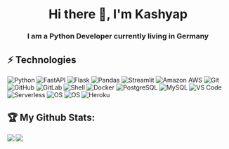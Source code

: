 <h1 align="center"> Hi there 👋, I'm Kashyap </h1>
<h3 align="center"> I am a Python Developer currently living in Germany </h3>

## ⚡ Technologies
  ![Python](https://img.shields.io/badge/-Python-8fcfd1?style=plastic&logo=Python)
  ![FastAPI](https://img.shields.io/badge/-FastAPI-teal?style=plastic&logo=fastapi&logoColor=white)
  ![Flask](https://img.shields.io/badge/-Flask-teal?style=plastic&logo=flask&logoColor=white)
  ![Pandas](https://img.shields.io/badge/-Pandas-430098?style=flat-square&logo=pandas)
  ![Streamlit](https://img.shields.io/badge/-Streamlit-black?style=flat-square&logo=streamlit)
  ![Amazon AWS](https://img.shields.io/badge/Amazon%20AWS-232F3E?style=plastic&logo=amazon-aws)
  ![Git](https://img.shields.io/badge/-Git-black?style=plastic&logo=git)
  ![GitHub](https://img.shields.io/badge/-GitHub-181717?style=plastic&logo=github)
  ![GitLab](https://img.shields.io/badge/-GitLab-FCA121?style=plastic&logo=gitlab)
  ![Shell](https://img.shields.io/badge/-Shell-blasck?style=plastic&logo=Shell)
  ![Docker](https://img.shields.io/badge/-Docker-black?style=flat-square&logo=docker)
  ![PostgreSQL](https://img.shields.io/badge/-PostgreSQL-336791?style=plastic&logo=postgresql)
  ![MySQL](https://img.shields.io/badge/-MySQL-black?style=flat-square&logo=mysql)
  ![VS Code](https://img.shields.io/badge/-VS%20Code-007ACC?style=plastic&logo=visual-studio-code)
  ![Serverless](https://img.shields.io/badge/-Serverless-black?style=flat-square&logo=serverless)
  ![OS](https://img.shields.io/badge/-Linux-informational?style=flat-square&logo=linux&logoColor=white)
  ![OS](https://img.shields.io/badge/-Windows-informational?style=flat-square&logo=windows&logoColor=white)
  ![Heroku](https://img.shields.io/badge/-Heroku-430098?style=flat-square&logo=heroku)

## :trophy: My Github Stats:

<!--
![GitHub stats](https://readme-stats-cfgj2cxdy.vercel.app/api?username=kashyapm94&count_private=true&show_icons=true&theme=radical)
![Top Langs](https://readme-stats-cfgj2cxdy.vercel.app/api/top-langs/?username=kashyapm94&theme=radical)
-->
<div>
<a href="https://github-readme-stats.vercel.app/api?username=kashyapm94&theme=radical">
  <img  align="left" src="https://github-readme-stats.vercel.app/api?username=kashyapm94&count_private=true&show_icons=true&theme=radical" />
</a>
<a href="https://github-readme-stats.vercel.app/api/top-langs/?username=kashyapm94&hide=php&theme=radical">
  <img align="left" src="https://github-readme-stats.vercel.app/api/top-langs/?username=kashyapm94&theme=radical" />
</a>
</div>
